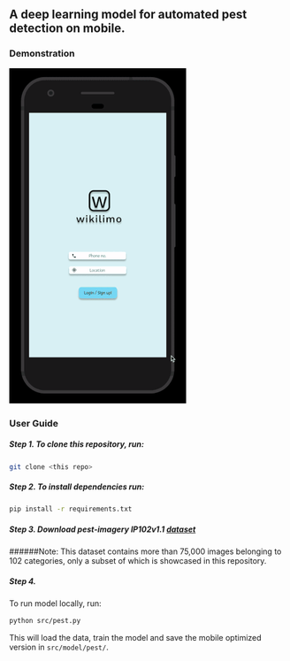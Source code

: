 ## A deep learning model for automated pest detection on mobile.

### Demonstration
![alt_text](demo-pestid-remedies.gif "Demonstrating automated pest identification and suggestion of remedies.")

### User Guide
##### Step 1. To clone this repository, run:
```bash
git clone <this repo>
```


##### Step 2. To install dependencies run: 
```bash
pip install -r requirements.txt
```


##### Step 3. Download pest-imagery IP102v1.1 [dataset](http://xiaopingwu.cn/assets/projects/ip102/Data_Download/Data_Download.html)
######Note: This dataset contains more than 75,000 images belonging to 102 categories, only a subset of which is showcased in this repository.

##### Step 4. 
To run model locally, run:
```bash
python src/pest.py
```

This will load the data, train the model and save the mobile optimized version in `src/model/pest/`.